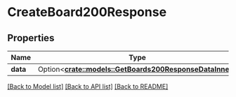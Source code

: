 # CreateBoard200Response

## Properties

Name | Type | Description | Notes
------------ | ------------- | ------------- | -------------
**data** | Option<[**crate::models::GetBoards200ResponseDataInner**](getBoards_200_response_data_inner.md)> |  | [optional]

[[Back to Model list]](../README.md#documentation-for-models) [[Back to API list]](../README.md#documentation-for-api-endpoints) [[Back to README]](../README.md)


